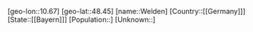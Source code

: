 ﻿---
location: [48.45,10.67]
type: City
tags:
- geo/City


SpocWebEntityId: 35526
isDeleted: false
confidential: public

---
[geo-lon::10.67]
[geo-lat::48.45]
[name::Welden]
[Country::[[Germany]]]
[State::[[Bayern]]]
[Population::]
[Unknown::]

